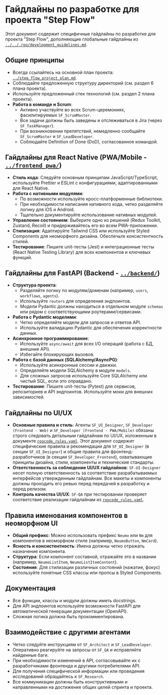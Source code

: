 # Гайдлайны по разработке для проекта "Step Flow"

Этот документ содержит специфичные гайдлайны по разработке для проекта "Step Flow", дополняющие глобальные гайдлайны из [`../../.roo/development_guidelines.md`](../../.roo/development_guidelines.md).

## Общие принципы
*   Всегда ссылайтесь на основной план проекта: [`../step_flow_project_plan.md`](../step_flow_project_plan.md).
*   Соблюдайте предложенную структуру директорий (см. раздел 6 плана проекта).
*   Используйте предложенный стек технологий (см. раздел 2 плана проекта).
*   **Работа в команде и Scrum**:
    *   Активно участвуйте во всех Scrum-церемониях, фасилитируемых `SF_ScrumMaster`.
    *   Все задачи должны быть заведены и отслеживаться в Jira (через `SF_TaskManager`).
    *   При возникновении препятствий, немедленно сообщайте `SF_ScrumMaster` и `SF_LeadDeveloper`.
    *   Соблюдайте Definition of Done (DoD), согласованное командой.

## Гайдлайны для React Native (PWA/Mobile - [`../frontend_pwa/`](../frontend_pwa/))
*   **Стиль кода**: Следуйте основным принципам JavaScript/TypeScript, используйте Prettier и ESLint с конфигурациями, адаптированными для React Native.
*   **Работа с нативными модулями**:
    *   По возможности используйте кросс-платформенные библиотеки.
    *   При необходимости написания нативного кода, четко разделяйте логику для iOS и Android.
    *   Тщательно документируйте использование нативных модулей.
*   **Управление состоянием**: Выберите одно из решений (Redux Toolkit, Zustand, Recoil) и придерживайтесь его во всем PWA-приложении.
*   **Стилизация**: Адаптируйте Tailwind CSS или используйте Styled Components для неоморфного дизайна. Обеспечьте консистентность стилей.
*   **Тестирование**: Пишите unit-тесты (Jest) и интеграционные тесты (React Native Testing Library) для всех компонентов и ключевых функций.

## Гайдлайны для FastAPI (Backend - [`../backend/`](../backend/))
*   **Структура проекта**:
    *   Разделяйте логику по модулям/доменам (например, `users`, `workflows`, `agents`).
    *   Используйте `routers` для определения эндпоинтов.
    *   Модели Pydantic должны находиться в отдельном модуле `schemas` или рядом с соответствующими роутерами/сервисами.
*   **Работа с Pydantic моделями**:
    *   Четко определяйте модели для запросов и ответов API.
    *   Используйте валидацию Pydantic для обеспечения корректности данных.
*   **Асинхронное программирование**:
    *   Используйте `async/await` для всех I/O операций (работа с БД, внешние API).
    *   Избегайте блокирующих вызовов.
*   **Работа с базой данных (SQLAlchemy/AsyncPG)**:
    *   Используйте асинхронные сессии и движки.
    *   Определяйте модели SQLAlchemy в модуле `models`.
    *   Для сложных запросов используйте Core SQLAlchemy или чистый SQL, если это оправдано.
*   **Тестирование**: Пишите unit-тесты (Pytest) для сервисов, репозиториев и API эндпоинтов. Используйте моки для внешних зависимостей.

## Гайдлайны по UI/UX

*   **Основные правила и стиль**: Агенты `SF_UI_Designer`, `SF_Developer (Frontend - Web)` и `SF_Developer (Frontend - PWA/Mobile)` обязаны строго следовать детальным гайдлайнам по UI/UX, изложенным в документе [`roocode_rules.yaml`](./roocode_rules.yaml). Этот документ содержит специфические правила и рекомендации для `SF_UI_Designer` (в секции `SF_UI_Designer`) и общие правила для фронтенд-разработчиков (в секции `SF_Developer_Frontend`), охватывающие принципы дизайна, стили, компоненты и технические стандарты.
*   **Ответственность за соблюдение UI/UX гайдлайнов**: `SF-UI-Designer` несет полную ответственность за соответствие разрабатываемых интерфейсов утвержденным гайдлайнам. Все макеты и компоненты должны проходить его ревью перед передачей в разработку и перед релизом.
*   **Контроль качества UI/UX**: `SF-QA` при тестировании проверяет соответствие реализации гайдлайнам из [`roocode_rules.yaml`](./roocode_rules.yaml).

## Правила именования компонентов в неоморфном UI
*   **Общий префикс**: Можно использовать префикс `Neumo` или `Nm` для компонентов в неоморфном стиле (например, `NeumoButton`, `NmCard`).
*   **Ясность и консистентность**: Имена должны четко отражать назначение компонента.
*   **Структура**: Если компонент составной, отражайте это в названии (например, `NeumoListItem`, `NeumoListItemContent`).
*   **Состояния**: Для стилизации различных состояний (нажатие, фокус) используйте понятные CSS классы или пропсы в Styled Components.

## Документация
*   Все функции, классы и модули должны иметь docstrings.
*   Для API эндпоинтов используйте возможности FastAPI для автоматической генерации документации (OpenAPI).
*   Сложная логика должна быть прокомментирована.

## Взаимодействие с другими агентами
*   Четко следуйте инструкциям от `SF_Architect` и `SF_LeadDeveloper`.
*   Оперативно реагируйте на запросы от `SF_QA` и исправляйте найденные баги.
*   При необходимости изменений в API, согласовывайте их с разработчиками фронтенда и другими потребителями API.
*   Для получения специфической информации или проведения исследований обращайтесь к `SF_Research`.
*   Все коммуникации должны быть конструктивными и направленными на достижение общих целей спринта и проекта.